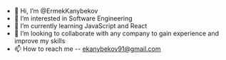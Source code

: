 - 👋 Hi, I’m @ErmekKanybekov
- 👀 I’m interested in Software Engineering
- 🌱 I’m currently learning JavaScript and React
- 💞️ I’m looking to collaborate with any company to gain experience and improve my skills
- 📫 How to reach me -- ekanybekov91@gmail.com

<!---
ErmekKanybekov/ErmekKanybekov is a ✨ special ✨ repository because its `README.md` (this file) appears on your GitHub profile.
You can click the Preview link to take a look at your changes.
--->

